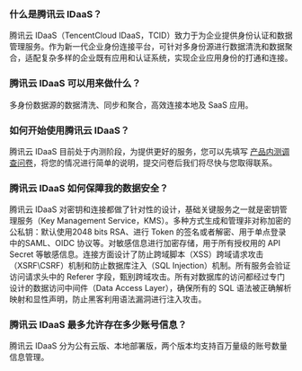 ### 什么是腾讯云 IDaaS？
腾讯云 IDaaS（TencentCloud IDaaS，TCID）致力于为企业提供身份认证和数据管理服务。作为新一代企业身份连接平台，可针对多身份源进行数据清洗和数据聚合，适配复杂多样的企业既有应用和认证系统，实现企业应用身份的打通和连接。

### 腾讯云 IDaaS 可以用来做什么？
多身份数据源的数据清洗、同步和聚合，高效连接本地及 SaaS 应用。

### 如何开始使用腾讯云 IDaaS？
腾讯云 IDaaS 目前处于内测阶段，为提供更好的服务，您可以先填写 [产品内测调查问卷](https://cloud.tencent.com/apply/p/uyb1jpba0mm)，将您的情况进行简单的说明，提交问卷后我们将尽快与您取得联系。


### 腾讯云 IDaaS 如何保障我的数据安全？
腾讯云 IDaaS 对密钥和连接都做了针对性的设计，基础关键服务之一就是密钥管理服务（Key Management Service，KMS）。多种方式生成和管理非对称加密的公私钥：默认使用2048 bits RSA、进行 Token 的签名或者解密、用于单点登录中的SAML、OIDC 协议等。对敏感信息进行加密存储，用于所有授权用的 API Secret 等敏感信息。连接方面设计了防止跨域脚本（XSS）跨域请求攻击（XSRF\CSRF）机制和防止数据库注入（SQL Injection）机制。所有服务会验证访问请求头中的 Referer 字段，甄别跨域攻击。所有对数据库的访问都经过专门设计的数据访问中间件（Data Access Layer），确保所有的 SQL 语法被正确解析映射和显性声明，防止黑客利用语法漏洞进行注入攻击。


### 腾讯云 IDaaS 最多允许存在多少账号信息？
腾讯云 IDaaS 分为公有云版、本地部署版，两个版本均支持百万量级的账号数量信息管理。
